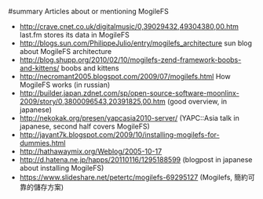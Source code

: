﻿#summary Articles about or mentioning MogileFS

  * http://crave.cnet.co.uk/digitalmusic/0,39029432,49304380,00.htm last.fm stores its data in MogileFS
  * http://blogs.sun.com/PhilippeJulio/entry/mogilefs_architecture sun blog about MogileFS architecture
  * http://blog.shupp.org/2010/02/10/mogilefs-zend-framework-boobs-and-kittens/ boobs and kittens
  * http://necromant2005.blogspot.com/2009/07/mogilefs.html How MogileFS works (in russian)
  * http://builder.japan.zdnet.com/sp/open-source-software-moonlinx-2009/story/0,3800096543,20391825,00.htm (good overview, in japanese)
  * http://nekokak.org/presen/yapcasia2010-server/ (YAPC::Asia talk in japanese, second half covers MogileFS)
  * http://jayant7k.blogspot.com/2009/10/installing-mogilefs-for-dummies.html
  * http://hathawaymix.org/Weblog/2005-10-17
  * http://d.hatena.ne.jp/happs/20110116/1295188599 (blogpost in japanese about installing MogileFS)
  * https://www.slideshare.net/petertc/mogilefs-69295127 (Mogilefs, 簡約可靠的儲存方案)
